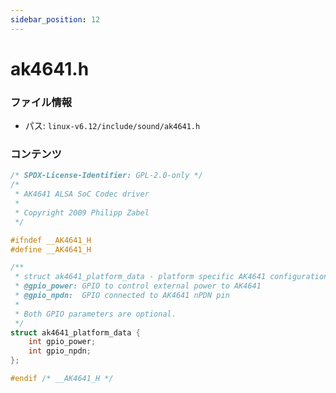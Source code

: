 ```yaml
---
sidebar_position: 12
---
```

# ak4641.h

### ファイル情報

- パス: `linux-v6.12/include/sound/ak4641.h`

### コンテンツ

```h
/* SPDX-License-Identifier: GPL-2.0-only */
/*
 * AK4641 ALSA SoC Codec driver
 *
 * Copyright 2009 Philipp Zabel
 */

#ifndef __AK4641_H
#define __AK4641_H

/**
 * struct ak4641_platform_data - platform specific AK4641 configuration
 * @gpio_power:	GPIO to control external power to AK4641
 * @gpio_npdn:	GPIO connected to AK4641 nPDN pin
 *
 * Both GPIO parameters are optional.
 */
struct ak4641_platform_data {
	int gpio_power;
	int gpio_npdn;
};

#endif /* __AK4641_H */

```
